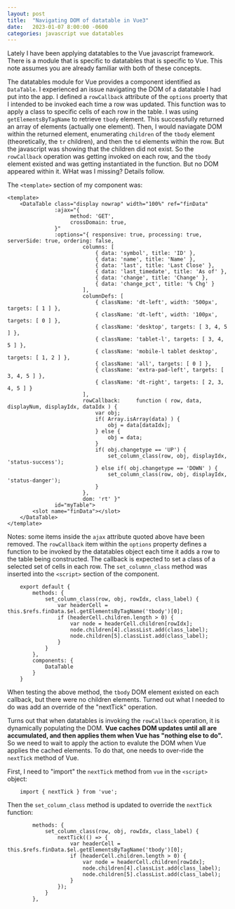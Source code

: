 ```yaml
---
layout: post
title:  "Navigating DOM of datatable in Vue3"
date:   2023-01-07 8:00:00 -0600
categories: javascript vue datatables
---
```


Lately I have been applying datatables to the Vue javascript framework.
There is a module that is specific to datatables that is specific to Vue.
This note assumes you are already familiar with both of these concepts.

The datatables module for Vue provides a component identified as ```DataTable```.
I experienced an issue navigating the DOM of a datatable I had put into the app.
I defined a ```rowCallback``` attribute of the ```options``` proerty that I intended to be
invoked each time a row was updated.
This function was to apply a class to specific cells of each row in the table.
I was using ```getElementsByTagName``` to retrieve ```tbody``` element.
This successfully returned an array of elements (actually one element).
Then, I would naviagate DOM within the returned element, enumerating ```children```
of the ```tbody``` element (theoretically, the ```tr``` children), and
then the ```td``` elements within the row.
But the javascript was showing that the children did not exist.
So the ```rowCallback``` operation was getting invoked on each row,
and the ```tbody``` element existed and was getting instantiated in the function.
But no DOM appeared within it.
WHat was I missing?
Details follow.

The ```<template>``` section of my component was:
```
<template>
    <DataTable class="display nowrap" width="100%" ref="finData"
               :ajax="{
                    method: 'GET',
                    crossDomain: true,
               }"
               :options="{ responsive: true, processing: true, serverSide: true, ordering: false,
                        columns: [
                            { data: 'symbol', title: 'ID' },
                            { data: 'name', title: 'Name' },
                            { data: 'last', title: 'Last Close' },
                            { data: 'last_timedate', title: 'As of' },
                            { data: 'change', title: 'Change' },
                            { data: 'change_pct', title: '% Chg' }
                        ],
                        columnDefs: [
                            { className: 'dt-left', width: '500px', targets: [ 1 ] },
                            { className: 'dt-left', width: '100px', targets: [ 0 ] },
                            { className: 'desktop', targets: [ 3, 4, 5 ] },
                            { className: 'tablet-l', targets: [ 3, 4, 5 ] },
                            { className: 'mobile-l tablet desktop', targets: [ 1, 2 ] },
                            { className: 'all', targets: [ 0 ] },
                            { className: 'extra-pad-left', targets: [ 3, 4, 5 ] },
                            { className: 'dt-right', targets: [ 2, 3, 4, 5 ] }
                        ],
                        rowCallback:     function ( row, data, displayNum, displayIdx, dataIdx ) {
                            var obj;
                            if( Array.isArray(data) ) {
                                obj = data[dataIdx];
                            } else {
                                obj = data;
                            }
                            if( obj.changetype == 'UP') {
                                set_column_class(row, obj, displayIdx, 'status-success');
                            } else if( obj.changetype == 'DOWN' ) {
                                set_column_class(row, obj, displayIdx, 'status-danger');
                            }
                        },
                        dom: 'rt' }"
               id="myTable">
        <slot name="finData"></slot>
    </DataTable>
</template>
```
Notes: some items inside the ```ajax``` attribute quoted above have been removed.
The ```rowCallback``` item within the ```options``` property defines a function to be invoked
by the datatables object each time it adds a row to the table being constructed.
The callback is expected to set a class of a selected set of cells in each row.
The ```set_columnn_class``` method was inserted into the ```<script>``` section of the component.
```
    export default {
        methods: {
            set_column_class(row, obj, rowIdx, class_label) {
                var headerCell = this.$refs.finData.$el.getElementsByTagName('tbody')[0];
                if (headerCell.children.length > 0) {
                    var node = headerCell.children[rowIdx];
                    node.children[4].classList.add(class_label);
                    node.children[5].classList.add(class_label);
                }
            }
        },
        components: {
            DataTable
        }
    }
```

When testing the above method, the ```tbody``` DOM element existed on each callback,
but there were no children elements.
Turned out what I needed to do was add an override of the "nextTick" operation.

Turns out that when datatables is invoking the ```rowCallback``` operation, it is dynamically
populating the DOM.
**Vue caches DOM updates until all are accumulated,
and then applies them when Vue has "nothing else to do".**
So we need to wait to apply the action to evalute the DOM
when Vue applies the cached elements.
To do that, one needs to over-ride the ```nextTick``` method of Vue.

First, I need to "import" the ```nextTick``` method from ```vue``` in the ```<script>``` object:
```
    import { nextTick } from 'vue';
```
Then the ```set_column_class``` method is updated to override the ```nextTick``` function:
```
        methods: {
            set_column_class(row, obj, rowIdx, class_label) {
                nextTick(() => {
                    var headerCell = this.$refs.finData.$el.getElementsByTagName('tbody')[0];
                    if (headerCell.children.length > 0) {
                        var node = headerCell.children[rowIdx];
                        node.children[4].classList.add(class_label);
                        node.children[5].classList.add(class_label);
                    }
                });
            }
        },
```

